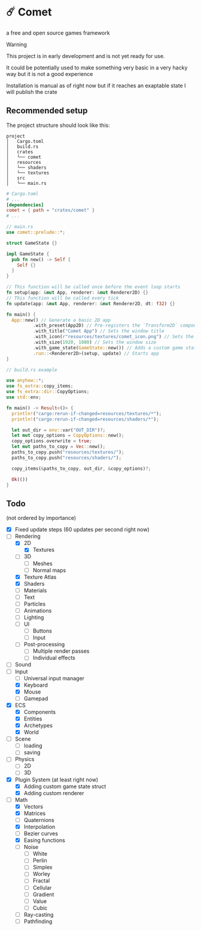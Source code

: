 # ☄️ Comet
a free and open source games framework

> [!WARNING]
> This project is in early development and is not yet ready for use.
> 
> It could be potentially used to make something very basic in a very hacky way but it is not a good experience 
> 
> Installation is manual as of right now but if it reaches an exaptable state I will publish the crate

## Recommended setup

The project structure should look like this:

```
project
│   Cargo.toml
│   build.rs
│   crates
│   └── comet
│   resources
│   └── shaders
│   └── textures
│   src
│   └── main.rs
```

```toml
# Cargo.toml
# ...
[dependencies]
comet = { path = "crates/comet" }
# ...
```

```rust
// main.rs
use comet::prelude::*;

struct GameState {}

impl GameState {
  pub fn new() -> Self {
    Self {}
  }
}

// This function will be called once before the event loop starts
fn setup(app: &mut App, renderer: &mut Renderer2D) {}
// This function will be called every tick 
fn update(app: &mut App, renderer: &mut Renderer2D, dt: f32) {}

fn main() {
  App::new() // Generate a basic 2D app
          .with_preset(App2D) // Pre-registers the `Transform2D` component in the world
          .with_title("Comet App") // Sets the window title
          .with_icon(r"resources/textures/comet_icon.png") // Sets the window icon
          .with_size(1920, 1080) // Sets the window size
          .with_game_state(GameState::new()) // Adds a custom game state struct
          .run::<Renderer2D>(setup, update) // Starts app
}
```

```rust
// build.rs example

use anyhow::*;
use fs_extra::copy_items;
use fs_extra::dir::CopyOptions;
use std::env;

fn main() -> Result<()> {
  println!("cargo:rerun-if-changed=resources/textures/*");
  println!("cargo:rerun-if-changed=resources/shaders/*");

  let out_dir = env::var("OUT_DIR")?;
  let mut copy_options = CopyOptions::new();
  copy_options.overwrite = true;
  let mut paths_to_copy = Vec::new();
  paths_to_copy.push("resources/textures/");
  paths_to_copy.push("resources/shaders/");

  copy_items(&paths_to_copy, out_dir, &copy_options)?;

  Ok(())
}
```

## Todo
(not ordered by importance)

- [x] Fixed update steps (60 updates per second right now)
- [ ] Rendering
  - [x] 2D
    - [x] Textures
  - [ ] 3D
    - [ ] Meshes
    - [ ] Normal maps
  - [x] Texture Atlas
  - [x] Shaders
  - [ ] Materials
  - [ ] Text
  - [ ] Particles
  - [ ] Animations
  - [ ] Lighting
  - [ ] UI
    - [ ] Buttons
    - [ ] Input
  - [ ] Post-processing
    - [ ] Multiple render passes
    - [ ] Individual effects
- [ ] Sound
- [ ] Input
  - [ ] Universal input manager
  - [x] Keyboard
  - [x] Mouse
  - [ ] Gamepad
- [x] ECS
  - [x] Components
  - [x] Entities
  - [x] Archetypes
  - [x] World
- [ ] Scene
  - [ ] loading
  - [ ] saving
- [ ] Physics
  - [ ] 2D
  - [ ] 3D
- [x] Plugin System (at least right now)
  - [x] Adding custom game state struct
  - [x] Adding custom renderer
- [ ] Math
  - [x] Vectors
  - [x] Matrices
  - [ ] Quaternions
  - [x] Interpolation
  - [ ] Bezier curves
  - [x] Easing functions
  - [ ] Noise
    - [ ] White
    - [ ] Perlin
    - [ ] Simplex
    - [ ] Worley
    - [ ] Fractal
    - [ ] Cellular
    - [ ] Gradient
    - [ ] Value
    - [ ] Cubic
  - [ ] Ray-casting
  - [ ] Pathfinding